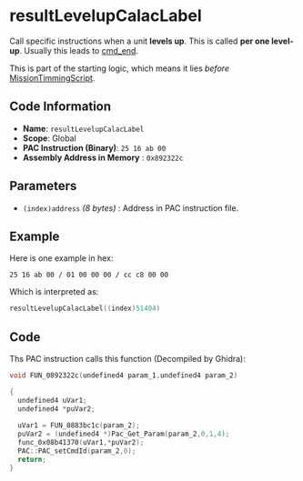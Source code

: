 # resultLevelupCalacLabel

Call specific instructions when a unit **levels up**. This is called **per one level-up**. Usually this leads to [cmd_end](./cmd_end.md).

This is part of the starting logic, which means it lies *before* [MissionTimmingScript](./setmissiontimmingscript.md).

## Code Information

- **Name**: `resultLevelupCalacLabel`
- **Scope**: Global
- **PAC Instruction (Binary)**: `25 16 ab 00`
- **Assembly Address in Memory** : `0x892322c`

## Parameters

- `(index)address` *(8 bytes)* : Address in PAC instruction file.

## Example

Here is one example in hex:

```25 16 ab 00 / 01 00 00 00 / cc c8 00 00```

Which is interpreted as:

```c
resultLevelupCalacLabel((index)51404)
```

## Code

Ths PAC instruction calls this function (Decompiled by Ghidra):

```c
void FUN_0892322c(undefined4 param_1,undefined4 param_2)

{
  undefined4 uVar1;
  undefined4 *puVar2;
  
  uVar1 = FUN_0883bc1c(param_2);
  puVar2 = (undefined4 *)Pac_Get_Param(param_2,0,1,4);
  func_0x08b41370(uVar1,*puVar2);
  PAC::PAC_setCmdId(param_2,0);
  return;
}
```

